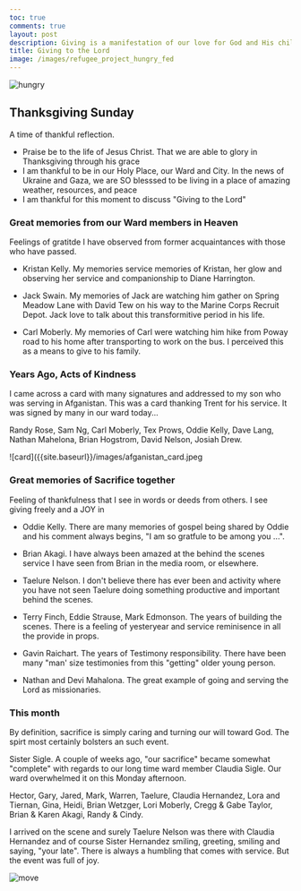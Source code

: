 ```yaml
---
toc: true
comments: true
layout: post
description: Giving is a manifestation of our love for God and His children.
title: Giving to the Lord
image: /images/refugee_project_hungry_fed
---
```


![hungry]({{site.baseurl}}/images/refugee_project_hungry_fed.webp)

## Thanksgiving Sunday

A time of thankful reflection.

- Praise be to the life of Jesus Christ.  That we are able to glory in Thanksgiving through his grace
- I am thankful to be in our Holy Place, our Ward and City. In the news of Ukraine and Gaza, we are SO blesssed to be living in a place of amazing weather, resources, and peace
- I am thankful for this moment to discuss "Giving to the Lord"


### Great memories from our Ward members in Heaven
Feelings of gratitde I have observed from former acquaintances with those who have passed.

- Kristan Kelly.    My memories service memories of Kristan, her glow and observing her service and companionship to Diane Harrington.  

- Jack Swain.  My memories of Jack are watching him gather on Spring Meadow Lane with David Tew on his way to the Marine Corps Recruit Depot.  Jack love to talk about this transformitive period in his life.

- Carl Moberly.   My memories of Carl were watching him hike from Poway road to his home after transporting to work on the bus.  I perceived this as a means to give to his family.


### Years Ago, Acts of Kindness
I came across a card with many signatures and addressed to my son who was serving in Afganistan.  This was a card thanking Trent for his service.    It was signed by many in our ward today...

Randy Rose, Sam Ng, Carl Moberly, Tex Prows, Oddie Kelly, Dave Lang, Nathan Mahelona, Brian Hogstrom, David Nelson, Josiah Drew.

![card]({{site.baseurl}}/images/afganistan_card.jpeg


### Great memories of Sacrifice together
Feeling of thankfulness that I see in words or deeds from others.  I see giving freely and a JOY in 

- Oddie Kelly.  There are many memories of gospel being shared by Oddie and his comment always begins, "I am so gratfule to be among you ...".

- Brian Akagi.   I have always been amazed at the behind the scenes service I have seen from Brian in the media room, or elsewhere.

- Taelure Nelson.   I don't believe there has ever been and activity where you have not seen Taelure doing something productive and important behind the scenes.

- Terry Finch, Eddie Strause, Mark Edmonson.   The years of building the scenes.  There is a feeling of yesteryear and service reminisence in all the provide in props.

- Gavin Raichart.  The years of Testimony responsibility.  There have been many "man' size testimonies from this "getting" older young person.

- Nathan and Devi Mahalona.  The great example of going and serving the Lord as missionaries.


### This month
By definition, sacrifice is  simply caring and turning our will toward God.  The spirt most certainly bolsters an such event.

Sister Sigle.  A couple of weeks ago, "our sacrifice" became somewhat "complete" with regards to our long time ward member Claudia Sigle.  Our ward overwhelmed it on this Monday afternoon.  

Hector, Gary, Jared, Mark, Warren, Taelure, Claudia Hernandez, Lora and Tiernan, Gina, Heidi, Brian Wetzger, Lori Moberly, Cregg & Gabe Taylor, Brian & Karen Akagi, Randy & Cindy.  

I arrived on the scene and surely Taelure Nelson was there with Claudia Hernandez and of course Sister Hernandez smiling, greeting, smiling and saying, "your late".  There is always a humbling that comes with service.  But the event was full of joy.

![move]({{site.baseurl}}/images/sigle_move.jpeg)
